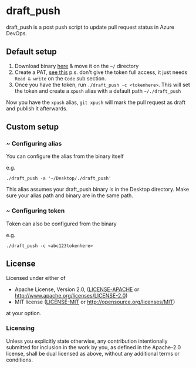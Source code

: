 # draft_push

draft_push is a post push script to update pull request status in Azure DevOps.


## Default setup

1) Download binary [here](https://github.com/bensadiku/draft_push/releases/download/0.2/draft_push) & move it on the `~/` directory
2) Create a PAT, [see this](https://docs.microsoft.com/en-us/azure/devops/organizations/accounts/use-personal-access-tokens-to-authenticate?view=azure-devops&tabs=preview-page) p.s. don't give the token full access, it just needs `Read & write` on the `Code` sub section.
3) Once you have the token, run `./draft_push -c <tokenhere>`. This will set the token and create a `xpush` alias with a default path `~/./draft_push`


Now you have the `xpush` alias, `git xpush` will mark the pull request as draft and publish it afterwards.


## Custom setup
###  ~ Configuring alias

You can configure the alias from the binary itself

e.g.

 `./draft_push -a '~/Desktop/./draft_push'`

 This alias assumes your draft_push binary is in the Desktop directory. Make sure your alias path and binary are in the same path.

### ~ Configuring token

Token can also be configured from the binary

e.g.

 `./draft_push -c <abc123tokenhere>`

## License

Licensed under either of

- Apache License, Version 2.0, ([LICENSE-APACHE](LICENSE-APACHE) or http://www.apache.org/licenses/LICENSE-2.0)
- MIT license ([LICENSE-MIT](LICENSE-MIT) or http://opensource.org/licenses/MIT)

at your option.

### Licensing

Unless you explicitly state otherwise, any contribution intentionally submitted
for inclusion in the work by you, as defined in the Apache-2.0 license, shall be
dual licensed as above, without any additional terms or conditions.